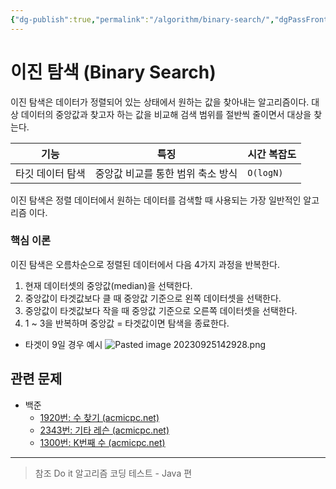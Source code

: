 ```yaml
---
{"dg-publish":true,"permalink":"/algorithm/binary-search/","dgPassFrontmatter":true,"created":"","updated":""}
---
```


# 이진 탐색 (Binary Search)
이진 탐색은 데이터가 정렬되어 있는 상태에서 원하는 값을 찾아내는 알고리즘이다. 대상 데이터의 중앙값과 찾고자 하는 값을 비교해 검색 범위를 절반씩 줄이면서 대상을 찾는다.

|기능|특징|시간 복잡도|
|----|----|----|
|타깃 데이터 탐색|중앙값 비교를 통한 범위 축소 방식|`O(logN)`|

이진 탐색은 정렬 데이터에서 원하는 데이터를 검색할 때 사용되는 가장 일반적인 알고리즘 이다.

### 핵심 이론
이진 탐색은 오름차순으로 정렬된 데이터에서 다음 4가지 과정을 반복한다.

1. 현재 데이터셋의 중앙값(median)을 선택한다.
2. 중앙값이 타겟값보다 클 때 중앙값 기준으로 왼쪽 데이터셋을 선택한다.
3. 중앙값이 타겟값보다 작을 때 중앙값 기준으로 오른쪽 데이터셋을 선택한다.
4. 1 ~ 3을 반복하며 중앙값 = 타겟값이면 탐색을 종료한다.

- 타겟이 9일 경우 예시
![Pasted image 20230925142928.png](/img/user/Algorithm/Pasted%20image%2020230925142928.png)


## 관련 문제
- 백준
	- [1920번: 수 찾기 (acmicpc.net)](https://www.acmicpc.net/problem/1920)
	- [2343번: 기타 레슨 (acmicpc.net)](https://www.acmicpc.net/problem/2343)
	- [1300번: K번째 수 (acmicpc.net)](https://www.acmicpc.net/problem/1300)



---
> 참조
> Do it 알고리즘 코딩 테스트 - Java 편
